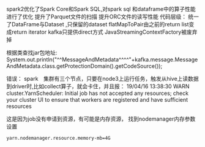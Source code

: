 spark2优化了Spark Core和Spark SQL,对spark sql 和dataframe中的算子性能进行了优化
提升了Parquet文件的扫描
提升ORC文件的读写性能
代码层级：
统一了DataFrame与Dataset ,只保留的dataset
flatMapToPair由之前的return list变成return iterator
kafka只提供direct方式
JavaStreamingContextFactory被废弃掉


根据类查找jar包地址:
System.out.println("^^MessageAndMetadata^^^^"+kafka.message.MessageAndMetadata.class.getProtectionDomain().getCodeSource());

错误：
spark　集群有三个节点，只要在node3上运行任务，触发从hive上读数据到driver时,比如collect算子，就会卡住，并且报：
19/04/16 13:38:30 WARN cluster.YarnScheduler: Initial job has not accepted any resources; check your cluster UI to ensure that workers are registered and have sufficient resources

这是因为job没有申请到资源，有可能是内存资源，
找到nodemanager内存参数设置

```
yarn.nodemanager.resource.memory-mb=4G

```
